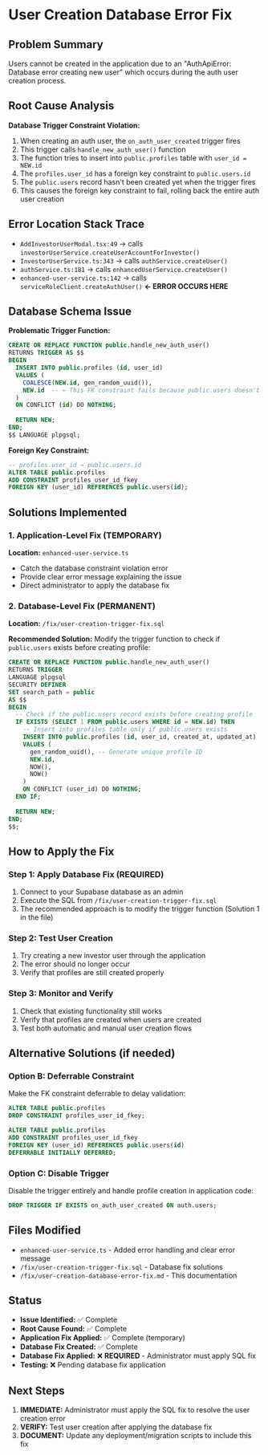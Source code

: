 # User Creation Database Error Fix

## Problem Summary
Users cannot be created in the application due to an "AuthApiError: Database error creating new user" which occurs during the auth user creation process.

## Root Cause Analysis

**Database Trigger Constraint Violation:**
1. When creating an auth user, the `on_auth_user_created` trigger fires
2. This trigger calls `handle_new_auth_user()` function
3. The function tries to insert into `public.profiles` table with `user_id = NEW.id`
4. The `profiles.user_id` has a foreign key constraint to `public.users.id`
5. The `public.users` record hasn't been created yet when the trigger fires
6. This causes the foreign key constraint to fail, rolling back the entire auth user creation

## Error Location Stack Trace
- `AddInvestorUserModal.tsx:49` → calls `investorUserService.createUserAccountForInvestor()`
- `InvestorUserService.ts:343` → calls `authService.createUser()`
- `authService.ts:181` → calls `enhancedUserService.createUser()`
- `enhanced-user-service.ts:142` → calls `serviceRoleClient.createAuthUser()` **← ERROR OCCURS HERE**

## Database Schema Issue

**Problematic Trigger Function:**
```sql
CREATE OR REPLACE FUNCTION public.handle_new_auth_user()
RETURNS TRIGGER AS $$
BEGIN
  INSERT INTO public.profiles (id, user_id)
  VALUES (
    COALESCE(NEW.id, gen_random_uuid()),
    NEW.id  -- ← This FK constraint fails because public.users doesn't exist yet
  )
  ON CONFLICT (id) DO NOTHING;
  
  RETURN NEW;
END;
$$ LANGUAGE plpgsql;
```

**Foreign Key Constraint:**
```sql
-- profiles.user_id → public.users.id
ALTER TABLE public.profiles 
ADD CONSTRAINT profiles_user_id_fkey 
FOREIGN KEY (user_id) REFERENCES public.users(id);
```

## Solutions Implemented

### 1. Application-Level Fix (TEMPORARY)
**Location:** `enhanced-user-service.ts`
- Catch the database constraint violation error
- Provide clear error message explaining the issue
- Direct administrator to apply the database fix

### 2. Database-Level Fix (PERMANENT)
**Location:** `/fix/user-creation-trigger-fix.sql`

**Recommended Solution:** Modify the trigger function to check if `public.users` exists before creating profile:

```sql
CREATE OR REPLACE FUNCTION public.handle_new_auth_user()
RETURNS TRIGGER
LANGUAGE plpgsql
SECURITY DEFINER
SET search_path = public
AS $$
BEGIN
  -- Check if the public.users record exists before creating profile
  IF EXISTS (SELECT 1 FROM public.users WHERE id = NEW.id) THEN
    -- Insert into profiles table only if public.users exists
    INSERT INTO public.profiles (id, user_id, created_at, updated_at)
    VALUES (
      gen_random_uuid(), -- Generate unique profile ID
      NEW.id,
      NOW(),
      NOW()
    )
    ON CONFLICT (user_id) DO NOTHING;
  END IF;
  
  RETURN NEW;
END;
$$;
```

## How to Apply the Fix

### Step 1: Apply Database Fix (REQUIRED)
1. Connect to your Supabase database as an admin
2. Execute the SQL from `/fix/user-creation-trigger-fix.sql`
3. The recommended approach is to modify the trigger function (Solution 1 in the file)

### Step 2: Test User Creation
1. Try creating a new investor user through the application
2. The error should no longer occur
3. Verify that profiles are still created properly

### Step 3: Monitor and Verify
1. Check that existing functionality still works
2. Verify that profiles are created when users are created
3. Test both automatic and manual user creation flows

## Alternative Solutions (if needed)

### Option B: Deferrable Constraint
Make the FK constraint deferrable to delay validation:
```sql
ALTER TABLE public.profiles 
DROP CONSTRAINT profiles_user_id_fkey;

ALTER TABLE public.profiles 
ADD CONSTRAINT profiles_user_id_fkey 
FOREIGN KEY (user_id) REFERENCES public.users(id) 
DEFERRABLE INITIALLY DEFERRED;
```

### Option C: Disable Trigger
Disable the trigger entirely and handle profile creation in application code:
```sql
DROP TRIGGER IF EXISTS on_auth_user_created ON auth.users;
```

## Files Modified
- `enhanced-user-service.ts` - Added error handling and clear error message
- `/fix/user-creation-trigger-fix.sql` - Database fix solutions
- `/fix/user-creation-database-error-fix.md` - This documentation

## Status
- **Issue Identified:** ✅ Complete
- **Root Cause Found:** ✅ Complete  
- **Application Fix Applied:** ✅ Complete (temporary)
- **Database Fix Created:** ✅ Complete
- **Database Fix Applied:** ❌ **REQUIRED** - Administrator must apply SQL fix
- **Testing:** ❌ Pending database fix application

## Next Steps
1. **IMMEDIATE:** Administrator must apply the SQL fix to resolve the user creation error
2. **VERIFY:** Test user creation after applying the database fix
3. **DOCUMENT:** Update any deployment/migration scripts to include this fix
